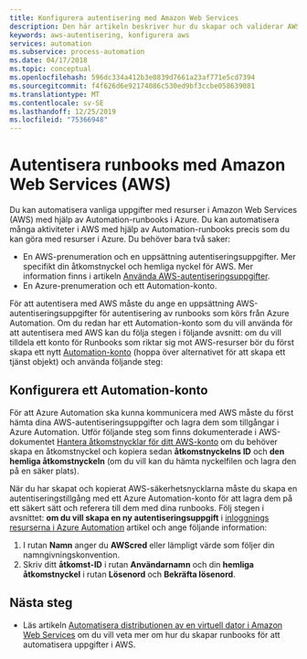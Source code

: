 ```yaml
---
title: Konfigurera autentisering med Amazon Web Services
description: Den här artikeln beskriver hur du skapar och validerar AWS-autentiseringsuppgifter för runbooks i Azure Automation som hanterar AWS-resurser.
keywords: aws-autentisering, konfigurera aws
services: automation
ms.subservice: process-automation
ms.date: 04/17/2018
ms.topic: conceptual
ms.openlocfilehash: 596dc334a412b3e0839d7661a23af771e5cd7394
ms.sourcegitcommit: f4f626d6e92174086c530ed9bf3ccbe058639081
ms.translationtype: MT
ms.contentlocale: sv-SE
ms.lasthandoff: 12/25/2019
ms.locfileid: "75366948"
---
```

# <a name="authenticate-runbooks-with-amazon-web-services"></a>Autentisera runbooks med Amazon Web Services (AWS)

Du kan automatisera vanliga uppgifter med resurser i Amazon Web Services (AWS) med hjälp av Automation-runbooks i Azure. Du kan automatisera många aktiviteter i AWS med hjälp av Automation-runbooks precis som du kan göra med resurser i Azure. Du behöver bara två saker:

* En AWS-prenumeration och en uppsättning autentiseringsuppgifter. Mer specifikt din åtkomstnyckel  och hemliga nyckel för AWS. Mer information finns i artikeln [Använda AWS-autentiseringsuppgifter](https://docs.aws.amazon.com/powershell/latest/userguide/specifying-your-aws-credentials.html).
* En Azure-prenumeration och ett Automation-konto.

För att autentisera med AWS måste du ange en uppsättning AWS-autentiseringsuppgifter för autentisering av runbooks som körs från Azure Automation. Om du redan har ett Automation-konto som du vill använda för att autentisera med AWS kan du följa stegen i följande avsnitt: om du vill tilldela ett konto för Runbooks som riktar sig mot AWS-resurser bör du först skapa ett nytt [Automation-konto](automation-offering-get-started.md) (hoppa över alternativet för att skapa ett tjänst objekt) och använda följande steg:

## <a name="configure-automation-account"></a>Konfigurera ett Automation-konto

För att Azure Automation ska kunna kommunicera med AWS måste du först hämta dina AWS-autentiseringsuppgifter och lagra dem som tillgångar i Azure Automation. Utför följande steg som finns dokumenterade i AWS-dokumentet [Hantera åtkomstnycklar för ditt AWS-konto](https://docs.aws.amazon.com/general/latest/gr/managing-aws-access-keys.html) om du behöver skapa en åtkomstnyckel och kopiera sedan **åtkomstnyckelns ID** och **den hemliga åtkomstnyckeln** (om du vill kan du hämta nyckelfilen och lagra den på en säker plats).

När du har skapat och kopierat AWS-säkerhetsnycklarna måste du skapa en autentiseringstillgång med ett Azure Automation-konto för att lagra dem på ett säkert sätt och referera till dem med dina runbooks. Följ stegen i avsnittet: **om du vill skapa en ny autentiseringsuppgift** i [inloggnings resurserna i Azure Automation](shared-resources/credentials.md#to-create-a-new-credential-asset-with-the-azure-portal) artikel och ange följande information:

1. I rutan **Namn** anger du **AWScred** eller lämpligt värde som följer din namngivningskonvention.
2. Skriv ditt **åtkomst-ID** i rutan **Användarnamn** och din **hemliga åtkomstnyckel** i rutan **Lösenord** och **Bekräfta lösenord**.

## <a name="next-steps"></a>Nästa steg

* Läs artikeln [Automatisera distributionen av en virtuell dator i Amazon Web Services](automation-scenario-aws-deployment.md) om du vill veta mer om hur du skapar runbooks för att automatisera uppgifter i AWS.
